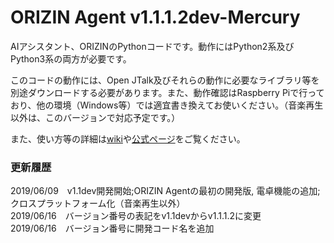 # ORIZIN Agent v1.1.1.2dev-Mercury
AIアシスタント、ORIZINのPythonコードです。動作にはPython2系及びPython3系の両方が必要です。

このコードの動作には、Open JTalk及びそれらの動作に必要なライブラリ等を別途ダウンロードする必要があります。また、動作確認はRaspberry Piで行っており、他の環境（Windows等）では適宜書き換えてお使いください。（音楽再生以外は、このバージョンで対応予定です。）

また、使い方等の詳細は[wiki](https://github.com/Robot-Inventor/ORIZIN_Agent/wiki)や[公式ページ](https://robot-inventor.github.io/ORIZIN_Agent/)をご覧ください。

### 更新履歴  
2019/06/09　v1.1dev開発開始;ORIZIN Agentの最初の開発版, 電卓機能の追加;クロスプラットフォーム化（音楽再生以外）  
2019/06/16　バージョン番号の表記をv1.1devからv1.1.1.2に変更  
2019/06/16　バージョン番号に開発コード名を追加  
